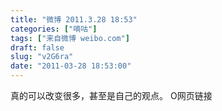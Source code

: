 ```yaml
---
title: "微博 2011.3.28 18:53"
categories: ["嘀咕"]
tags: ["来自微博 weibo.com"]
draft: false
slug: "v2G6ra"
date: "2011-03-28 18:53:00"
---
```


<p>真的可以改变很多，甚至是自己的观点。 O网页链接 ​​​​</p>
